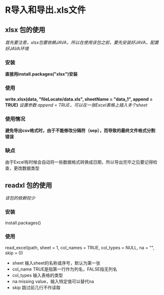 # R导入和导出.xls文件

## xlsx 包的使用

*首先要注意，xlsx包要依赖JAVA，所以在使用该包之前，要先安装好JAVA，配置好JAVA环境*

### 安装

**直接用install.packages("xlsx")安装**

### 使用

**write.xlsx(data, "fileLocate/data.xls", sheetName = "data_1", append = TRUE)** *设置参数 append = TRUE，可以在一张Excel表格上插入多个sheet*

### 使用情况

**避免导出csv格式时，由于不能修改分隔符（sep），而导致的最终文件格式分割错误**

### 缺点

由于Excel有时候会自动将一些数据格式转换成日期，所以导出完毕之后要记得检查，更改数据类型

## readxl 包的使用

*该包的依赖较少*

### 安装

install.packages()

### 使用

read_excel(path, sheet = 1, col_names = TRUE, col_types = NULL, na = "", skip = 0)

* sheet	输入sheet的名称或序号，默认为第一张
* col_name    TRUE是指第一行作为列名，FALSE指无列名
* col_types    输入表格的类型
* na    missing value，输入特定值可以替代na
* skip    跳过前几行不作读取

